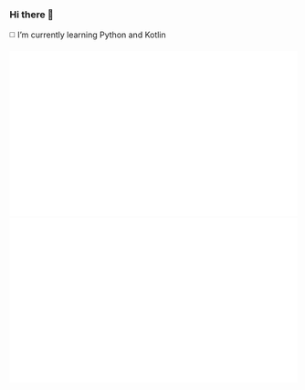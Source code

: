 ### Hi there 👋

◻️  I’m currently learning Python and Kotlin
<!--
◻️  I’m currently working on audio plugins in JUCE<br />◻️  I’m currently learning JS and Kotlin
- 🔭 I’m currently working on 
- 🌱 I’m currently learning ...
- 👯 I’m looking to collaborate on ...
- 🤔 I’m looking for help with ...
- 💬 Ask me about ...
- 📫 How to reach me: ...
- 😄 Pronouns: ...
- ⚡ Fun fact: ...
![CodeWars](https://www.codewars.com/users/jarekopaczewski/badges/large)<br />
!
-->

![Lang](https://github.com/jarekkopaczewski/Stats/blob/e016b42c039e5d045fd038531f49913b2823be45/generated/languages.svg) 
![Stats](https://github.com/jarekkopaczewski/Stats/blob/e016b42c039e5d045fd038531f49913b2823be45/generated/overview.svg)




